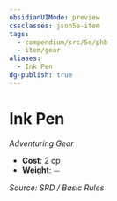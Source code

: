 ```yaml
---
obsidianUIMode: preview
cssclasses: json5e-item
tags:
  - compendium/src/5e/phb
  - item/gear
aliases:
  - Ink Pen
dg-publish: true
---
```

# Ink Pen
*Adventuring Gear*  

- **Cost**: 2 cp
- **Weight**: ⏤

*Source: SRD / Basic Rules*